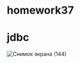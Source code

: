 # homework37
# jdbc

![Снимок экрана (144)](https://user-images.githubusercontent.com/71791856/107331189-b8c1f380-6adc-11eb-86df-2fb60806c35a.png)

